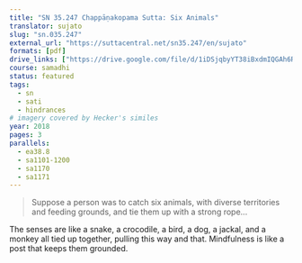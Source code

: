 ```yaml
---
title: "SN 35.247 Chappāṇakopama Sutta: Six Animals"
translator: sujato
slug: "sn.035.247"
external_url: "https://suttacentral.net/sn35.247/en/sujato"
formats: [pdf]
drive_links: ["https://drive.google.com/file/d/1iDSjqbyYT38iBxdmIQGAh6RvIlaKyGvN/view?usp=drivesdk"]
course: samadhi
status: featured
tags:
  - sn
  - sati
  - hindrances
# imagery covered by Hecker's similes
year: 2018
pages: 3
parallels:
  - ea38.8
  - sa1101-1200
  - sa1170
  - sa1171
---
```


> Suppose a person was to catch six animals, with diverse territories and feeding grounds, and tie them up with a strong rope...

The senses are like a snake, a crocodile, a bird, a dog, a jackal, and a monkey all tied up together, pulling this way and that. Mindfulness is like a post that keeps them grounded.

